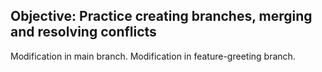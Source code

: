 ## Objective: Practice creating branches, merging and resolving conflicts
Modification in main branch.
Modification in feature-greeting branch.
